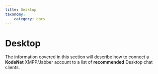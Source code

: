 ```yaml
---
title: Desktop
taxonomy:
    category: docs
---
```


# Desktop

The information covered in this section will describe how to connect a **KodeNet** XMPP/Jabber account to a list of **recommended** Desktop chat clients.
